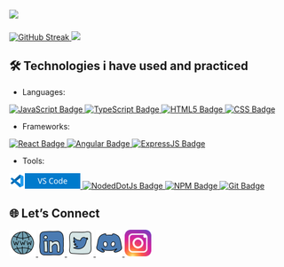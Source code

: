 ## <img src="https://capsule-render.vercel.app/api?type=waving&color=gradient&height=100&section=header&fontSize=20&fontAlignY=20&text=Hi%20there%20👋%20I%20am%20Jivko&animation=scaleIn" />

<div text-align="center" height="200px">
    <a href="https://git.io/streak-stats">
        <img height="165px" width="auto" src="https://github-readme-streak-stats-pi-green.vercel.app?user=JivkoKarakashev&theme=one-dark-pro" alt="GitHub Streak" />
    </a>
    <a href="https://github.com/anuraghazra/github-readme-stats">
        <img height="165px" width="auto" src="https://github-readme-stats.vercel.app/api/top-langs/?username=JivkoKarakashev&layout=compact" />
    </a>
</div>

## 🛠️ Technologies i have used and practiced

- Languages:
<div>
    <a href="https://developer.mozilla.org/en-US/docs/Web/JavaScript">
        <img alt="JavaScript Badge" src="https://img.shields.io/badge/%20-JavaScript-%20?style=for-the-badge&logo=javascript&logoColor=F7DF1E&color=F7DF1E&labelColor=000000">
    </a>
    <a href="https://www.typescriptlang.org/">
        <img alt="TypeScript Badge" src="https://img.shields.io/badge/%20-TypeScript-%20?style=for-the-badge&logo=typescript&logoColor=3178C6&color=3178C6&labelColor=ffffff">
    </a>
    <a href="https://developer.mozilla.org/en-US/docs/Web/HTML">
        <img alt="HTML5 Badge" src="https://img.shields.io/badge/%20-HTML5-%20?style=for-the-badge&logo=html5&logoColor=E34F26&color=E34F26&labelColor=ffffff">
    </a>
    <a href="https://developer.mozilla.org/en-US/docs/Web/CSS">
        <img alt="CSS Badge" src="https://img.shields.io/badge/%20-CSS-%20?style=for-the-badge&logo=css&logoColor=663399&color=663399&labelColor=ffffff">
    </a>
</div>

- Frameworks:
<div>
    <a href="https://react.dev/">
        <img alt="React Badge" src="https://img.shields.io/badge/%20-React-%20?style=for-the-badge&logo=react&logoColor=61DAFB&color=61DAFB&labelColor=23272f">
    </a>
    <a href="https://angular.dev/">
        <img alt="Angular Badge" src="https://img.shields.io/badge/%20-Angular-%20?style=for-the-badge&logo=angular&logoColor=de0837&color=de0837&labelColor=ffffff">
    </a>
    <a href="https://expressjs.com/">
        <img alt="ExpressJS Badge" src="https://img.shields.io/badge/%20-ExpressJS-%20?style=for-the-badge&logo=express&logoColor=000000&color=383838&labelColor=ffffff">
    </a>
</div>

- Tools:
<div>
    <a href="https://code.visualstudio.com/">
        <img height="28px" width="auto" alt="VS Code" src="/public/static/badges/vscode-badge.svg">
    </a>
    <a href="https://nodejs.org/">
        <img alt="NodedDotJs Badge" src="https://img.shields.io/badge/%20-Node.js-%20?style=for-the-badge&logo=nodedotjs&logoColor=5FA04E&color=5FA04E&labelColor=ffffff">
    </a>
    <a href="https://www.npmjs.com/">
        <img alt="NPM Badge" src="https://img.shields.io/badge/%20-NPM-%20?style=for-the-badge&logo=npm&logoColor=ffffff&color=ffffff&labelColor=CB3837">
    </a>
    <a href="https://git-scm.com/">
        <img alt="Git Badge" src="https://img.shields.io/badge/%20-Git-%20?style=for-the-badge&logo=git&logoColor=F05032&color=F05032&labelColor=ffffff">
    </a>
</div>

## 🌐 Let’s Connect

<div text-align="center" height="200px">
    <a href="https://portfolio.jivkokarakashev.dev/">
        <img height="48px" width="auto" src="public/static/icons/website.png" />
    </a>
    <a href="https://linkedin.com/in/jivko-karakashev-1811202b0">
        <img height="48px" width="auto" src="public/static/icons/linkedin.svg" />
    </a>
    <a href="https://x.com/JKarakashev">
        <img height="48px" width="auto" src="public/static/icons/twitter.svg" />
    </a>
    <a href="https://discordapp.com/users/446352307106349057">
        <img height="48px" width="auto" src="public/static/icons/discord.svg" />
    </a>
    <a href="https://ig.me/m/jivko.karakashev">
        <img height="48px" width="auto" src="public/static/icons/instagram.svg" />
    </a>
</div>


